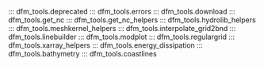 
::: dfm_tools.deprecated
::: dfm_tools.errors
::: dfm_tools.download
::: dfm_tools.get_nc
::: dfm_tools.get_nc_helpers
::: dfm_tools.hydrolib_helpers
::: dfm_tools.meshkernel_helpers
::: dfm_tools.interpolate_grid2bnd
::: dfm_tools.linebuilder
::: dfm_tools.modplot
::: dfm_tools.regulargrid
::: dfm_tools.xarray_helpers
::: dfm_tools.energy_dissipation
::: dfm_tools.bathymetry
::: dfm_tools.coastlines
